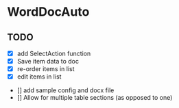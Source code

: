 # WordDocAuto

## TODO
- [x] add SelectAction function
- [x] Save item data to doc
- [x] re-order items in list
- [x] edit items in list
- [] add sample config and docx file
- [] Allow for multiple table sections (as opposed to one)
